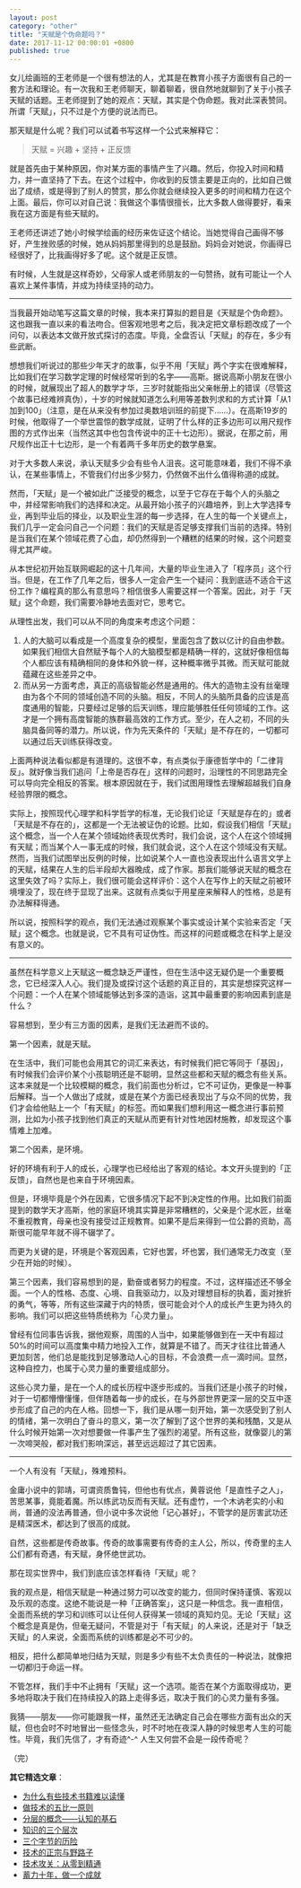 ```yaml
---
layout: post
category: "other"
title: "天赋是个伪命题吗？"
date: 2017-11-12 00:00:01 +0800
published: true
---
```


女儿绘画班的王老师是一个很有想法的人，尤其是在教育小孩子方面很有自己的一套方法和理论。有一次我和王老师聊天，聊着聊着，很自然地就聊到了关于小孩子天赋的话题。王老师提到了她的观点：天赋，其实是个伪命题。我对此深表赞同。所谓「天赋」，只不过是个方便的说法而已。

<!--more-->

那天赋是什么呢？我们可以试着书写这样一个公式来解释它：

> 天赋 = 兴趣 + 坚持 + 正反馈

就是首先由于某种原因，你对某方面的事情产生了兴趣。然后，你投入时间和精力，并一直坚持了下去。在这个过程中，你收到的反馈主要是正向的，比如自己做出了成绩，或是得到了别人的赞赏，那么你就会继续投入更多的时间和精力在这个上面。最后，你可以对自己说：我做这个事情很擅长，比大多数人做得要好，看来我在这方面是有些天赋的。

王老师还讲述了她小时候学绘画的经历来佐证这个结论。当她觉得自己画得不够好，产生挫败感的时候，她从妈妈那里得到的总是鼓励。妈妈会对她说，你画得已经很好了，比我画得好多了呢。这个就是正反馈。

有时候，人生就是这样奇妙，父母家人或老师朋友的一句赞扬，就有可能让一个人喜欢上某件事情，并成为持续坚持的动力。

---

当我最开始动笔写这篇文章的时候，我本来打算拟的题目是《天赋是个伪命题》。这也跟我一直以来的看法吻合。但客观地思考之后，我决定把文章标题改成了一个问句，以表达本文做开放式探讨的态度。毕竟，全盘否认「天赋」的存在，多少有些武断。

想想我们听说过的那些少年天才的故事，似乎不用「天赋」两个字实在很难解释，比如我们在学习数学定理的时候经常听到的名字——高斯。据说高斯小朋友在很小的时候，就展现出了超人的数学才华，三岁时就能指出父亲帐册上的错误（尽管这个故事已经难辨真伪），十岁的时候就知道怎么利用等差数列求和的方式计算「从1加到100」（注意，是在从来没有参加过奥数培训班的前提下......）。在高斯19岁的时候，他取得了一个举世震惊的数学成就，证明了什么样的正多边形可以用尺规作图的方式作出来（当然这其中也包含传说中的正十七边形）。据说，在那之前，用尺规作出正十七边形，是一个有着两千多年历史的数学悬案。

对于大多数人来说，承认天赋多少会有些令人沮丧。这可能意味着，我们不得不承认，在某些事情上，不管我们付出多少努力，仍然做不出什么值得称道的成就。

然而，「天赋」是一个被如此广泛接受的概念，以至于它存在于每个人的头脑之中，并经常影响我们的选择和决定。从最开始小孩子的兴趣培养，到上大学选择专业，再到毕业后的择业，以及职业生涯的每一步选择，在人生的每一个关键点上，我们几乎一定会问自己一个问题：我们的天赋是否足够支撑我们当前的选择。特别是当我们在某个领域花费了心血，却仍然得到一个糟糕的结果的时候，这个问题变得尤其严峻。

从本世纪初开始互联网崛起的这十几年间，大量的毕业生进入了「程序员」这个行当。但是，在工作了几年之后，很多人一定会产生一个疑问：我到底适不适合干这份工作？编程真的那么有意思吗？相信很多人需要这样一个答案。因此，对于「天赋」这个命题，我们需要冷静地去面对它，思考它。

从理性出发，我们可以从不同的角度来考虑这个问题：

1. 人的大脑可以看成是一个高度复杂的模型，里面包含了数以亿计的自由参数。如果我们相信大自然赋予每个人的大脑模型都是精确一样的，这就好像相信每个人都应该有精确相同的身体和外貌一样，这种概率微乎其微。而天赋可能就蕴藏在这些差异之中。
2. 而从另一方面考虑，真正的高级智能必然是通用的。伟大的造物主没有丝毫理由为各个不同的领域创造不同的头脑。相反，不同人的头脑所具备的应该是高度通用的智能，只要经过足够的后天训练，理应能够胜任任何领域的工作。这才是一个拥有高度智能的族群最高效的工作方式。至少，在人之初，不同的头脑具备同等的潜力。所以说，作为先天条件的「天赋」是不存在的，一切都可以通过后天训练获得改变。

上面两种说法看似都是有道理的。这很不幸，有点类似于康德哲学中的「二律背反」。就好像当我们追问「上帝是否存在」这样的问题时，沿理性的不同思路完全可以导向完全相反的答案。根本原因就在于，我们试图用理性去理解超越我们自身经验界限的概念。

实际上，按照现代心理学和科学哲学的标准，无论我们论证「天赋是存在的」或者「天赋是不存在的」，这都是一个无法被证伪的论题。比如，假设我们相信「天赋」这个概念，当一个人在某个领域始终表现优秀时，我们会说，这个人在这个领域拥有天赋；而当某个人一事无成的时候，我们就会说，这个人在这个领域没有天赋。然而，当我们试图举出反例的时候，比如说某个人一直也没表现出什么语言文学上的天赋，结果在人生的后半段却大器晚成，成了作家。那我们能够说天赋的概念在这里失效了吗？实际上，我们很可能会这样评价：这个人在写作上的天赋之前被环境埋没了，现在终于显现了出来。这就有点类似于用星座来解释人的性格，总是有办法解释得通。

所以说，按照科学的观点，我们无法通过观察某个事实或设计某个实验来否定「天赋」这个概念。也就是说，它不具有可证伪性。而这样的问题或概念在科学上是没有意义的。

---

虽然在科学意义上天赋这一概念缺乏严谨性，但在生活中这无疑仍是一个重要概念，它已经深入人心。我们提及或探讨这个话题的真正目的，其实是想探究这样一个问题：一个人在某个领域能够达到多深的造诣，这其中最重要的影响因素到底是什么？

容易想到，至少有三方面的因素，是我们无法避而不谈的。

第一个因素，就是天赋。

在生活中，我们可能也会用其它的词汇来表达，有时候我们把它等同于「基因」，有时候我们会评价某个小孩聪明还是不聪明，显然这些都和天赋的概念有些关系。这本来就是一个比较模糊的概念，我们前面也分析过，它不可证伪，更像是一种事后解释。当一个人做出了成就，或是在某个方面已经表现出了与众不同的优势，我们才会给他贴上一个「有天赋」的标签。而如果我们想利用这一概念进行事前预测，比如为小孩子找到他们真正的天赋从而更有针对性地因材施教，却发现这个事情难上加难。

第二个因素，是环境。

好的环境有利于人的成长，心理学也已经给出了客观的结论。本文开头提到的「正反馈」，自然也是也来自于环境因素。

但是，环境毕竟是个外在因素，它很多情况下起不到决定性的作用。比如我们前面提到的数学天才高斯，他的家庭环境其实算是非常糟糕的，父亲是个泥水匠，丝毫不重视教育，母亲也没有接受过正规教育。如果不是后来得到一位公爵的资助，高斯很可能早年就不得不辍学了。

而更为关键的是，环境是个客观因素，它好也罢，坏也罢，我们通常无力改变（至少在开始的时候）。

第三个因素，我们容易想到的是，勤奋或者努力的程度。不过，这样描述还不够全面。一个人的性格、态度、心境、自我驱动力，以及对理想目标的执着，面对挫折的勇气，等等，所有这些深藏于内的特质，很可能会对个人的成长产生更为持久的影响。我们可以把这些特质统称为「心灵力量」。

曾经有位同事告诉我，据他观察，周围的人当中，如果能够做到在一天中有超过50%的时间可以高度集中精力地投入工作，就算是不错了。而天才往往比普通人更加刻苦，他们总是能找到足够激动人心的目标，不会浪费一点一滴时间。显然，这种自控力，也属于心灵力量的重要组成部分。

这些心灵力量，是在一个人的成长历程中逐步形成的。当我们还是小孩子的时候，对于一切都懵懵懂懂，但伴随着每一步的成长，在与外部世界更深一层的交互中逐步形成了自己的内在人格。回想一下，我们是从哪一刻开始，第一次感受到了别人的情绪，第一次明白了奋斗的意义，第一次了解到了这个世界的美和残酷，又是从什么时候开始第一次对想要做一件事产生了强烈的渴望。所有这些，就像婴儿的第一次啼哭般，都对我们影响深远，甚至远远超过了其它因素。

---

一个人有没有「天赋」，殊难预料。

金庸小说中的郭靖，可谓资质鲁钝，但他也有优点，黄蓉说他「是直性子之人」，苦思某事，竟能着魔。所以练武功反而有天赋。还有虚竹，一个木讷老实的小和尚，普通的没法再普通，但小说中多次说他「记心甚好」，不管学的是厉害武功还是精深医术，都达到了很高的成就。

自然，这些都是传奇故事。传奇的故事需要有传奇的主人公，所以，传奇里的主人公们都有奇遇，有天赋，身怀绝世武功。

那在现实世界中，我们到底应该怎样看待「天赋」呢？

我的观点是，相信天赋是一种通过努力可以改变的能力，但同时保持谨慎、客观以及乐观的态度。这绝不能说是一种「正确答案」，这只是一种信念。我一直相信，全面而系统的学习和训练可以让任何人获得某一领域的真知灼见。无论「天赋」这个概念是真是伪，但毫无疑问，不管是对于「有天赋」的人来说，还是对于「缺乏天赋」的人来说，全面而系统的训练都是必不可少的。

相反，把什么都简单地归结为天赋，则是多少有些不太负责任的一种说法，就像把一切都归于命运一样。

不管怎样，我们手中不止拥有「天赋」这一个选项。能否在某个方面取得成功，更多地将取决于我们在持续投入的路上走得多远，取决于我们的心灵力量有多强。

我猜——朋友——你可能跟我一样，虽然还无法确定自己会在哪些方面有出众的天赋，但也会时不时地冒出一些怪念头，时不时地在夜深人静的时候思考人生的可能性。毕竟，我们先信了，才有奇迹^-^ 人生又何尝不会是一段传奇呢？

（完）


**其它精选文章**：

* [为什么有些技术书籍难以读懂](https://mp.weixin.qq.com/s?__biz=MzA4NTg1MjM0Mg==&mid=2657261571&idx=1&sn=3ec850d9ffba8ae4fbba95d11b416a81&chksm=844791dab33018cc24fc3ce14c9e15d7f8133aff5eb6e8aa883a4092bcfa82f754683aed4a27#rd)
* [做技术的五比一原则](https://mp.weixin.qq.com/s?__biz=MzA4NTg1MjM0Mg==&amp;mid=2657261555&amp;idx=1&amp;sn=3662a2635ecf6f67185abfd697b1057c&amp;chksm=84479e2ab330173cebe16826942b034daec79ded13ee4c03003d7bef262d4969ef0ffb1a0cfb#rd)
* [分层的概念——认知的基石](https://mp.weixin.qq.com/s?__biz=MzA4NTg1MjM0Mg==&mid=2657261549&idx=1&sn=350d445acf339ce19e7aab1ff19d92d0&chksm=84479e34b3301722aea0aaaa6f74656dd3e9509d70bf5719fb3992d744312bdd1484fc0c1852#rd)
* [知识的三个层次](https://mp.weixin.qq.com/s?__biz=MzA4NTg1MjM0Mg==&mid=2657261491&idx=1&sn=cff9bcc4d4cc8c5e642309f7ac1dd5b3&chksm=84479e6ab330177c51bbf8178edc0a6f0a1d56bbeb997ab1cf07d5489336aa59748dea1b3bbc#rd)
* [三个字节的历险](https://mp.weixin.qq.com/s?__biz=MzA4NTg1MjM0Mg==&mid=2657261541&idx=1&sn=2f1ea200389d82e7340a5b4103968d7f&chksm=84479e3cb330172a6b2285d4199822143ad05ef8e8c878b98d4ee4f857664c3d15f54e0aab50#rd)
* [技术的正宗与野路子](https://mp.weixin.qq.com/s?__biz=MzA4NTg1MjM0Mg==&mid=2657261357&idx=1&sn=ebb11a1623e00ca8e6ad55c9ad6b2547#rd)
* [技术攻关：从零到精通](https://mp.weixin.qq.com/s?__biz=MzA4NTg1MjM0Mg==&mid=2657261530&idx=1&sn=6e2e80a0895325861541c2b4266ae374&chksm=84479e03b3301715c53f0eebff06f6eca7d4a4089a635a2628e31480a5ca9e328403992f435b#rd)
* [蓄力十年，做一个成就](https://mp.weixin.qq.com/s?__biz=MzA4NTg1MjM0Mg==&mid=2657261524&idx=1&sn=f41934e050c964edd71371923c89e7cc&chksm=84479e0db330171b4211c0c31d11f94ed2508a68adc8760b173e448c26ab7b99964d5038c4dd#rd)

